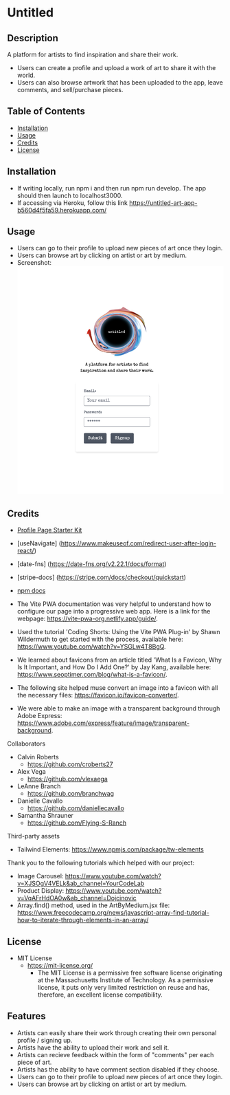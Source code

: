 # Untitled

## Description

A platform for artists to find inspiration and share their work.

- Users can create a profile and upload a work of art to share it with the world.
- Users can also browse artwork that has been uploaded to the app, leave comments, and sell/purchase pieces.

## Table of Contents

- [Installation](#installation)
- [Usage](#usage)
- [Credits](#credits)
- [License](#license)

## Installation

- If writing locally, run npm i and then run npm run develop. The app should then launch to localhost3000.
- If accessing via Heroku, follow this link https://untitled-art-app-b560d4f5fa59.herokuapp.com/

## Usage

- Users can go to their profile to upload new pieces of art once they login.
- Users can browse art by clicking on artist or art by medium.
- Screenshot:
  ![screenshot of login page](client/src/assets/herokuscreenshot.png)

## Credits

- [Profile Page Starter Kit](https://www.creative-tim.com/learning-lab/tailwind-starter-kit/documentation/profile)
- [useNavigate] (https://www.makeuseof.com/redirect-user-after-login-react/)
- [date-fns] (https://date-fns.org/v2.22.1/docs/format)
- [stripe-docs] (https://stripe.com/docs/checkout/quickstart)
- [npm docs](https://www.npmjs.com/package/@paypal/react-paypal-js)

- The Vite PWA documentation was very helpful to understand how to configure our page into a progressive web app. Here is a link for the webpage: https://vite-pwa-org.netlify.app/guide/.
- Used the tutorial 'Coding Shorts: Using the Vite PWA Plug-in' by Shawn Wildermuth to get started with the process, available here: https://www.youtube.com/watch?v=YSGLw4T8BgQ.
- We learned about favicons from an article titled 'What Is a Favicon, Why Is It Important, and How Do I Add One?' by Jay Kang, available here: https://www.seoptimer.com/blog/what-is-a-favicon/.
- The following site helped muse convert an image into a favicon with all the necessary files: https://favicon.io/favicon-converter/.
- We were able to make an image with a transparent background through Adobe Express: https://www.adobe.com/express/feature/image/transparent-background.

Collaborators

- Calvin Roberts
  - https://github.com/croberts27
- Alex Vega
  - https://github.com/vlexaega
- LeAnne Branch
  - https://github.com/branchwag
- Danielle Cavallo
  - https://github.com/daniellecavallo
- Samantha Shrauner
  - https://github.com/Flying-S-Ranch

Third-party assets

- Tailwind Elements: https://www.npmjs.com/package/tw-elements

Thank you to the following tutorials which helped with our project:

- Image Carousel: https://www.youtube.com/watch?v=XJSOgV4VELk&ab_channel=YourCodeLab
- Product Display: https://www.youtube.com/watch?v=VqAFrHdOA0w&ab_channel=Dojcinovic
- Array.find() method, used in the ArtByMedium.jsx file: https://www.freecodecamp.org/news/javascript-array-find-tutorial-how-to-iterate-through-elements-in-an-array/

## License

- MIT License
  - https://mit-license.org/
    - The MIT License is a permissive free software license originating at the Massachusetts Institute of Technology. As a permissive license, it puts only very limited restriction on reuse and has, therefore, an excellent license compatibility.

## Features

- Artists can easily share their work through creating their own personal profile / signing up.
- Artists have the ability to upload their work and sell it.
- Artists can recieve feedback within the form of "comments" per each piece of art.
- Artists has the ability to have comment section disabled if they choose.
- Users can go to their profile to upload new pieces of art once they login.
- Users can browse art by clicking on artist or art by medium.
